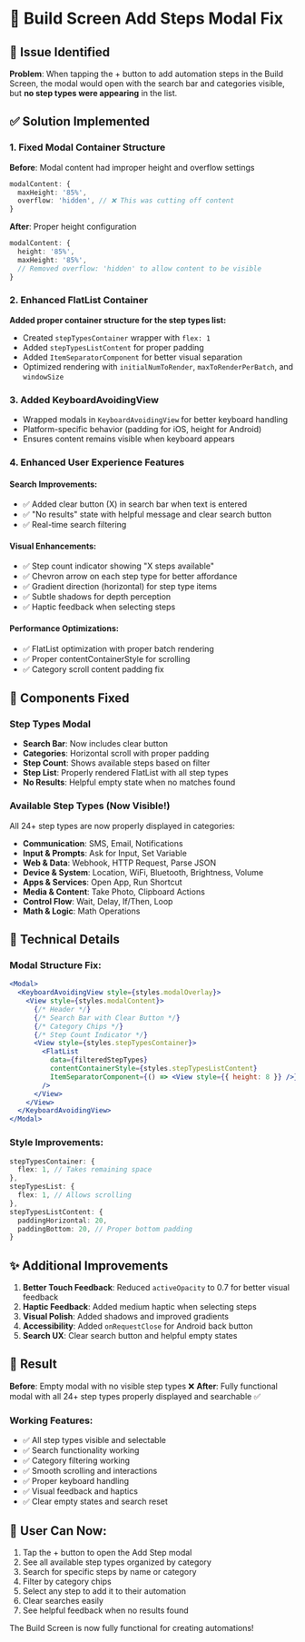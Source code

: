 # 🔧 Build Screen Add Steps Modal Fix

## 🚨 Issue Identified
**Problem**: When tapping the + button to add automation steps in the Build Screen, the modal would open with the search bar and categories visible, but **no step types were appearing** in the list.

## ✅ Solution Implemented

### 1. **Fixed Modal Container Structure**
**Before**: Modal content had improper height and overflow settings
```typescript
modalContent: {
  maxHeight: '85%',
  overflow: 'hidden', // ❌ This was cutting off content
}
```

**After**: Proper height configuration
```typescript
modalContent: {
  height: '85%',
  maxHeight: '85%',
  // Removed overflow: 'hidden' to allow content to be visible
}
```

### 2. **Enhanced FlatList Container**
**Added proper container structure for the step types list:**
- Created `stepTypesContainer` wrapper with `flex: 1`
- Added `stepTypesListContent` for proper padding
- Added `ItemSeparatorComponent` for better visual separation
- Optimized rendering with `initialNumToRender`, `maxToRenderPerBatch`, and `windowSize`

### 3. **Added KeyboardAvoidingView**
- Wrapped modals in `KeyboardAvoidingView` for better keyboard handling
- Platform-specific behavior (padding for iOS, height for Android)
- Ensures content remains visible when keyboard appears

### 4. **Enhanced User Experience Features**

#### Search Improvements:
- ✅ Added clear button (X) in search bar when text is entered
- ✅ "No results" state with helpful message and clear search button
- ✅ Real-time search filtering

#### Visual Enhancements:
- ✅ Step count indicator showing "X steps available"
- ✅ Chevron arrow on each step type for better affordance
- ✅ Gradient direction (horizontal) for step type items
- ✅ Subtle shadows for depth perception
- ✅ Haptic feedback when selecting steps

#### Performance Optimizations:
- ✅ FlatList optimization with proper batch rendering
- ✅ Proper contentContainerStyle for scrolling
- ✅ Category scroll content padding fix

## 📱 Components Fixed

### Step Types Modal
- **Search Bar**: Now includes clear button
- **Categories**: Horizontal scroll with proper padding
- **Step Count**: Shows available steps based on filter
- **Step List**: Properly rendered FlatList with all step types
- **No Results**: Helpful empty state when no matches found

### Available Step Types (Now Visible!)
All 24+ step types are now properly displayed in categories:
- **Communication**: SMS, Email, Notifications
- **Input & Prompts**: Ask for Input, Set Variable
- **Web & Data**: Webhook, HTTP Request, Parse JSON
- **Device & System**: Location, WiFi, Bluetooth, Brightness, Volume
- **Apps & Services**: Open App, Run Shortcut
- **Media & Content**: Take Photo, Clipboard Actions
- **Control Flow**: Wait, Delay, If/Then, Loop
- **Math & Logic**: Math Operations

## 🎯 Technical Details

### Modal Structure Fix:
```jsx
<Modal>
  <KeyboardAvoidingView style={styles.modalOverlay}>
    <View style={styles.modalContent}>
      {/* Header */}
      {/* Search Bar with Clear Button */}
      {/* Category Chips */}
      {/* Step Count Indicator */}
      <View style={styles.stepTypesContainer}>
        <FlatList
          data={filteredStepTypes}
          contentContainerStyle={styles.stepTypesListContent}
          ItemSeparatorComponent={() => <View style={{ height: 8 }} />}
        />
      </View>
    </View>
  </KeyboardAvoidingView>
</Modal>
```

### Style Improvements:
```typescript
stepTypesContainer: {
  flex: 1, // Takes remaining space
},
stepTypesList: {
  flex: 1, // Allows scrolling
},
stepTypesListContent: {
  paddingHorizontal: 20,
  paddingBottom: 20, // Proper bottom padding
}
```

## ✨ Additional Improvements

1. **Better Touch Feedback**: Reduced `activeOpacity` to 0.7 for better visual feedback
2. **Haptic Feedback**: Added medium haptic when selecting steps
3. **Visual Polish**: Added shadows and improved gradients
4. **Accessibility**: Added `onRequestClose` for Android back button
5. **Search UX**: Clear search button and helpful empty states

## 🎉 Result

**Before**: Empty modal with no visible step types ❌
**After**: Fully functional modal with all 24+ step types properly displayed and searchable ✅

### Working Features:
- ✅ All step types visible and selectable
- ✅ Search functionality working
- ✅ Category filtering working
- ✅ Smooth scrolling and interactions
- ✅ Proper keyboard handling
- ✅ Visual feedback and haptics
- ✅ Clear empty states and search reset

## 🚀 User Can Now:
1. Tap the + button to open the Add Step modal
2. See all available step types organized by category
3. Search for specific steps by name or category
4. Filter by category chips
5. Select any step to add it to their automation
6. Clear searches easily
7. See helpful feedback when no results found

The Build Screen is now fully functional for creating automations!
